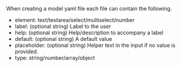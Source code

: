 When creating a model yaml file each file can contain the following.

* element: text/textarea/select/multiselect/number
* label: (optional string) Label to the user
* help: (optional string) Help/description to accompany a label
* default: (optional string) A default value
* placeholder: (optional string) Helper text in the input if no value is provided.
* type: string/number/array/object
